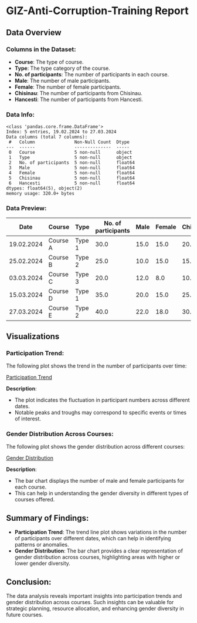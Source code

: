 # GIZ-Anti-Corruption-Training Report


## Data Overview

### Columns in the Dataset:
- **Course**: The type of course.
- **Type**: The type category of the course.
- **No. of participants**: The number of participants in each course.
- **Male**: The number of male participants.
- **Female**: The number of female participants.
- **Chisinau**: The number of participants from Chisinau.
- **Hancesti**: The number of participants from Hancesti.

### Data Info:
```plaintext
<class 'pandas.core.frame.DataFrame'>
Index: 5 entries, 19.02.2024 to 27.03.2024
Data columns (total 7 columns):
 #   Column               Non-Null Count  Dtype  
---  ------               --------------  -----  
 0   Course               5 non-null      object 
 1   Type                 5 non-null      object 
 2   No. of participants  5 non-null      float64
 3   Male                 5 non-null      float64
 4   Female               5 non-null      float64
 5   Chisinau             5 non-null      float64
 6   Hancesti             5 non-null      float64
dtypes: float64(5), object(2)
memory usage: 320.0+ bytes
```

### Data Preview:
| Date       | Course          | Type       | No. of participants | Male | Female | Chisinau | Hancesti |
|------------|-----------------|------------|---------------------|------|--------|----------|----------|
| 19.02.2024 | Course A        | Type 1     | 30.0                | 15.0 | 15.0   | 20.0     | 10.0     |
| 25.02.2024 | Course B        | Type 2     | 25.0                | 10.0 | 15.0   | 15.0     | 10.0     |
| 03.03.2024 | Course C        | Type 3     | 20.0                | 12.0 | 8.0    | 10.0     | 10.0     |
| 15.03.2024 | Course D        | Type 1     | 35.0                | 20.0 | 15.0   | 25.0     | 10.0     |
| 27.03.2024 | Course E        | Type 2     | 40.0                | 22.0 | 18.0   | 30.0     | 10.0     |

## Visualizations

### Participation Trend:
The following plot shows the trend in the number of participants over time:

[Participation Trend](sandbox:/mnt/data/participation_trend.html)

**Description**:
- The plot indicates the fluctuation in participant numbers across different dates.
- Notable peaks and troughs may correspond to specific events or times of interest.

### Gender Distribution Across Courses:
The following plot shows the gender distribution across different courses:

[Gender Distribution](sandbox:/mnt/data/gender_distribution.html)

**Description**:
- The bar chart displays the number of male and female participants for each course.
- This can help in understanding the gender diversity in different types of courses offered.

## Summary of Findings:
- **Participation Trend**: The trend line plot shows variations in the number of participants over different dates, which can help in identifying patterns or anomalies.
- **Gender Distribution**: The bar chart provides a clear representation of gender distribution across courses, highlighting areas with higher or lower gender diversity.

## Conclusion:
The data analysis reveals important insights into participation trends and gender distribution across courses. Such insights can be valuable for strategic planning, resource allocation, and enhancing gender diversity in future courses.
